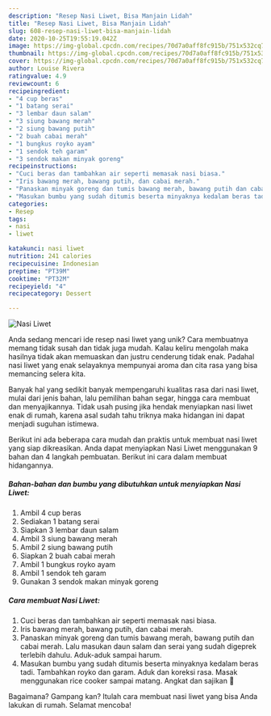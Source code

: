 ```yaml
---
description: "Resep Nasi Liwet, Bisa Manjain Lidah"
title: "Resep Nasi Liwet, Bisa Manjain Lidah"
slug: 608-resep-nasi-liwet-bisa-manjain-lidah
date: 2020-10-25T19:55:19.042Z
image: https://img-global.cpcdn.com/recipes/70d7a0aff8fc915b/751x532cq70/nasi-liwet-foto-resep-utama.jpg
thumbnail: https://img-global.cpcdn.com/recipes/70d7a0aff8fc915b/751x532cq70/nasi-liwet-foto-resep-utama.jpg
cover: https://img-global.cpcdn.com/recipes/70d7a0aff8fc915b/751x532cq70/nasi-liwet-foto-resep-utama.jpg
author: Louise Rivera
ratingvalue: 4.9
reviewcount: 6
recipeingredient:
- "4 cup beras"
- "1 batang serai"
- "3 lembar daun salam"
- "3 siung bawang merah"
- "2 siung bawang putih"
- "2 buah cabai merah"
- "1 bungkus royko ayam"
- "1 sendok teh garam"
- "3 sendok makan minyak goreng"
recipeinstructions:
- "Cuci beras dan tambahkan air seperti memasak nasi biasa."
- "Iris bawang merah, bawang putih, dan cabai merah."
- "Panaskan minyak goreng dan tumis bawang merah, bawang putih dan cabai merah. Lalu masukan daun salam dan serai yang sudah digeprek terlebih dahulu. Aduk-aduk sampai harum."
- "Masukan bumbu yang sudah ditumis beserta minyaknya kedalam beras tadi. Tambahkan royko dan garam. Aduk dan koreksi rasa. Masak menggunakan rice cooker sampai matang. Angkat dan sajikan 🥘"
categories:
- Resep
tags:
- nasi
- liwet

katakunci: nasi liwet 
nutrition: 241 calories
recipecuisine: Indonesian
preptime: "PT39M"
cooktime: "PT32M"
recipeyield: "4"
recipecategory: Dessert

---
```



![Nasi Liwet](https://img-global.cpcdn.com/recipes/70d7a0aff8fc915b/751x532cq70/nasi-liwet-foto-resep-utama.jpg)

Anda sedang mencari ide resep nasi liwet yang unik? Cara membuatnya memang tidak susah dan tidak juga mudah. Kalau keliru mengolah maka hasilnya tidak akan memuaskan dan justru cenderung tidak enak. Padahal nasi liwet yang enak selayaknya mempunyai aroma dan cita rasa yang bisa memancing selera kita.

Banyak hal yang sedikit banyak mempengaruhi kualitas rasa dari nasi liwet, mulai dari jenis bahan, lalu pemilihan bahan segar, hingga cara membuat dan menyajikannya. Tidak usah pusing jika hendak menyiapkan nasi liwet enak di rumah, karena asal sudah tahu triknya maka hidangan ini dapat menjadi suguhan istimewa.




Berikut ini ada beberapa cara mudah dan praktis untuk membuat nasi liwet yang siap dikreasikan. Anda dapat menyiapkan Nasi Liwet menggunakan 9 bahan dan 4 langkah pembuatan. Berikut ini cara dalam membuat hidangannya.

<!--inarticleads1-->

##### Bahan-bahan dan bumbu yang dibutuhkan untuk menyiapkan Nasi Liwet:

1. Ambil 4 cup beras
1. Sediakan 1 batang serai
1. Siapkan 3 lembar daun salam
1. Ambil 3 siung bawang merah
1. Ambil 2 siung bawang putih
1. Siapkan 2 buah cabai merah
1. Ambil 1 bungkus royko ayam
1. Ambil 1 sendok teh garam
1. Gunakan 3 sendok makan minyak goreng




<!--inarticleads2-->

##### Cara membuat Nasi Liwet:

1. Cuci beras dan tambahkan air seperti memasak nasi biasa.
1. Iris bawang merah, bawang putih, dan cabai merah.
1. Panaskan minyak goreng dan tumis bawang merah, bawang putih dan cabai merah. Lalu masukan daun salam dan serai yang sudah digeprek terlebih dahulu. Aduk-aduk sampai harum.
1. Masukan bumbu yang sudah ditumis beserta minyaknya kedalam beras tadi. Tambahkan royko dan garam. Aduk dan koreksi rasa. Masak menggunakan rice cooker sampai matang. Angkat dan sajikan 🥘




Bagaimana? Gampang kan? Itulah cara membuat nasi liwet yang bisa Anda lakukan di rumah. Selamat mencoba!
